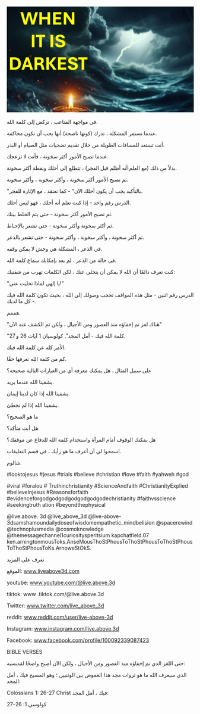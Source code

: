 ![Video cover image](../cover.jpg "cover photo")

في مواجهة المتاعب ، تركض إلى كلمة الله.

عندما تستمر المشكلة ، تدرك (كونها ناضجة) أنها يجب أن تكون محاكمة.

أنت تستعد للمسافات الطويلة من خلال تقديم تضحيات مثل الصيام أو البذر.

عندما تصبح الأمور أكثر سخونة ، فأنت لا تزعجك.

بدلاً من ذلك (مع العلم أنه أظلم قبل الفجر) ، تتطلع إلى أحلك ونقطة أكثر سخونة.

ثم تصبح الأمور أكثر سخونة ، وأكثر سخونة ، وأكثر سخونة.

"بالتأكيد يجب أن يكون أحلك الآن" - كما تعتقد ، مع الإثارة للفجر.

الدرس رقم واحد - إذا كنت تعلم أنه أحلك ، فهو ليس أحلك.

ثم تصبح الأمور أكثر سخونة - حتى يتم الخلط بينك.

ثم أكثر سخونة وأكثر سخونة - حتى تشعر بالإحباط.

ثم أكثر سخونة ، وأكثر سخونة ، وأكثر سخونة - حتى تشعر بالذعر.

في الذعر ، المشكلة هي وحش لا يمكن وقفه.

في حالة من الذعر ، لم يعد بإمكانك سماع كلمة الله.

كنت تعرف دائمًا أن الله لا يمكن أن يتخلى عنك ، لكن الكلمات تهرب من شفتيك:

"يا إلهي لماذا تخليت عني!"

الدرس رقم اثنين - مثل هذه المواقف تحجب وصولك إلى الله ، بحيث تكون كلمة الله فيك - كل ما لديك.

هممم.

"هناك لغز تم إخفاؤه منذ العصور ومن الأجيال ، ولكن تم الكشف عنه الآن"

"كلمة الله فيك - أمل المجد". كولوسيان 1 آيات 26 و 27.

الأمر كله عن كلمة الله فيك.

كم من كلمة الله تعرفها حقًا.

على سبيل المثال ، هل يمكنك معرفة أي من العبارات التالية صحيحة؟

يشفينا الله عندما يريد.

يشفينا الله إذا كان لدينا إيمان.

يشفينا الله إذا لم نخطئ.

ما هو الصحيح؟

هل أنت متأكد؟

هل يمكنك الوقوف أمام المرآة واستخدام كلمة الله للدفاع عن موقفك؟

اسمحوا لي أن أعرف ما هو رأيك ، في قسم التعليقات.

شالوم.

#looktojesus #jesus #trials #believe #christian #love #faith #yahweh #god

#viral #foralou # Truthinchristianity #ScienceAndfaith #ChristianityExplied #believeInjesus #Reasonsforfaith #evidenceforgodgodgodgodgodgodgodechristianity #faithvsscience #seekingtruth ation #beyondthephysical

@live.above. 3d @live_above_3d @live-above-3dsamshamoundailydoseofwisdomempathetic_mindbelision @spacerewind @technoplusmedia @cosmoknowledge @themessagechannel1curiositysperitsium kapchatfield.07 ken.arningtonmousToks.AnseMousThoStPhousToThoStPhousToThoStPhousToThoStPhousToKs.ArnoweStOkS.

تعرف على المزيد

الموقع: www.liveabove3d.com

youtube: www.youtube.com/@live.above.3d

 tiktok: www .tiktok.com/@live.above.3d

Twitter: www.twitter.com/live_above_3d

reddit: www.reddit.com/user/live-above-3d

Instagram: www.instagram.com/live.above.3d

Facebook: www.facebook.com/profile/100092339087423

BIBLE VERSES

حتى اللغز الذي تم إخفاؤه منذ العصور ومن الأجيال ، ولكن الآن أصبح واضحًا لقديسيه:

  الذي سيعرف الله ما هو ثروات مجد هذا الغموض بين الوثنيين ؛ وهو المسيح فيك ، أمل المجد:

Colossians 1: 26-27 Christ فيك ، أمل المجد:

  كولوسي 1: 26-27